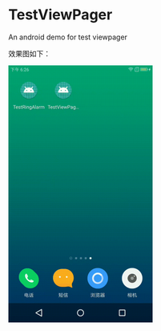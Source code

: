 # TestViewPager
An android demo for test viewpager

效果图如下：


<img src="https://github.com/ytuglt/TestViewPager/blob/master/images/show.gif" style="zoom:50%" />

